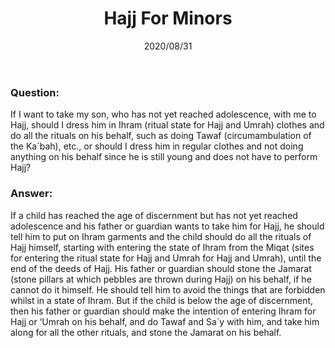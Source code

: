 ﻿---
layout: post
title: "Hajj For Minors"
publisher: "alsalafiyyah@icloud.com"
source: "Fatawa Al-Lajnah Ad-Da'imah, Fatwa no. 6736, Question 1"
hijri: Muharram 12, 1442
date: 2020/08/31
note: true
category: [fatwas,hajj]
shaykhs: 
 - Shaykh Abdul-Aziz ibn Baz
 - Shaykh Abdul-Razzaq al-Afify
 - Shaykh Abdullah ibn Ghudayyan
 - Shaykh Abdullah ibn Qa'ud
---

### Question:
If I want to take my son, who has not yet reached adolescence, with me to Hajj, should I dress him in Ihram (ritual state for Hajj and Umrah) clothes and do all the rituals on his behalf, such as doing Tawaf (circumambulation of the Ka`bah), etc., or should I dress him in regular clothes and not doing anything on his behalf since he is still young and does not have to perform Hajj?

### Answer:
If a child has reached the age of discernment but has not yet reached adolescence and his father or guardian wants to take him for Hajj, he should tell him to put on Ihram garments and the child should do all the rituals of Hajj himself, starting with entering the state of Ihram from the Miqat (sites for entering the ritual state for Hajj and Umrah for Hajj and Umrah), until the end of the deeds of Hajj. His father or guardian should stone the Jamarat (stone pillars at which pebbles are thrown during Hajj) on his behalf, if he cannot do it himself. He should tell him to avoid the things that are forbidden whilst in a state of Ihram. But if the child is below the age of discernment, then his father or guardian should make the intention of entering Ihram for Hajj or ‘Umrah on his behalf, and do Tawaf and Sa`y with him, and take him along for all the other rituals, and stone the Jamarat on his behalf.
